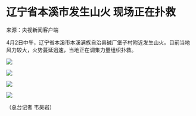 # 辽宁省本溪市发生山火 现场正在扑救

来源：央视新闻客户端

4月2日中午，辽宁省本溪市本溪满族自治县碱厂堡子村附近发生山火。目前当地风力较大，火势蔓延迅速，当地正在调集力量组织扑救。

![](https://inews.gtimg.com/om_bt/OW9QQ6fQsDGaRAHZ2WWMsF8fdi_hrTDMaO0WFwruaZWMAAA/1000)

![](https://inews.gtimg.com/om_bt/OjtHOLmrJPXYH_WEnh9k0T9l_oGoFnQhsf8qVEWWBQXiMAA/1000)

![](https://inews.gtimg.com/om_bt/OW2RX5KbSvp17ilP6xV45FrQcniQf8BmVb55rCXwhWG40AA/1000)

![](https://inews.gtimg.com/om_bt/OUh9GLWiI7QXbQpnSYpFmMzU-T7k-c8pv8r4Wx8CPXzkYAA/1000)

（总台记者 韦昊岩）

